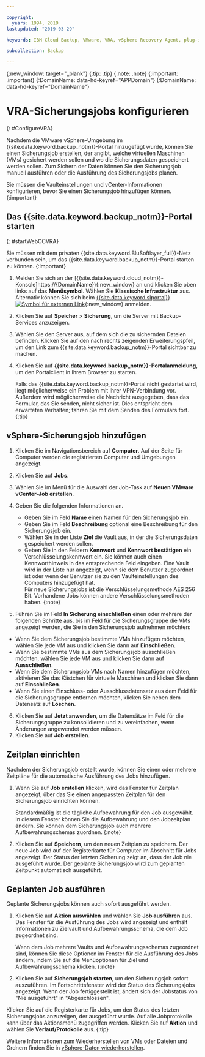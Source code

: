 ```yaml
---

copyright:
  years: 1994, 2019
lastupdated: "2019-03-29"

keywords: IBM Cloud Backup, VMware, VRA, vSphere Recovery Agent, plug-in, plugin, EVault, Carbonite, vSphere

subcollection: Backup

---
```

{:new_window: target="_blank"}
{:tip: .tip}
{:note: .note}
{:important: .important}
{:DomainName: data-hd-keyref="APPDomain"}
{:DomainName: data-hd-keyref="DomainName"}

# VRA-Sicherungsjobs konfigurieren 
{: #ConfigureVRA}
 
Nachdem die VMware vSphere-Umgebung im {{site.data.keyword.backup_notm}}-Portal hinzugefügt wurde, können Sie einen Sicherungsjob erstellen, der angibt, welche virtuellen Maschinen (VMs) gesichert werden sollen und wo die Sicherungsdaten gespeichert werden sollen. Zum Sichern der Daten können Sie den Sicherungsjob manuell ausführen oder die Ausführung des Sicherungsjobs planen.  

Sie müssen die Vaulteinstellungen und vCenter-Informationen konfigurieren, bevor Sie einen Sicherungsjob hinzufügen können.
{:important}

## Das {{site.data.keyword.backup_notm}}-Portal starten
{: #startWebCCVRA}

Sie müssen mit dem privaten {{site.data.keyword.BluSoftlayer_full}}-Netz verbunden sein, um das {{site.data.keyword.backup_notm}}-Portal starten zu können.
{:important}

1. Melden Sie sich an der [{{site.data.keyword.cloud_notm}}-Konsole]https://{DomainName}){:new_window} an und klicken Sie oben links auf das **Menüsymbol**. Wählen Sie **Klassische Infrastruktur** aus.<br/>
   Alternativ können Sie sich beim [{{site.data.keyword.slportal}} ![Symbol für externen Link](../../icons/launch-glyph.svg "Symbol für externen Link")](https://control.softlayer.com/){:new_window} anmelden. 
2. Klicken Sie auf **Speicher** > **Sicherung**, um die Server mit Backup-Services anzuzeigen.
3. Wählen Sie den Server aus, auf dem sich die zu sichernden Dateien befinden. Klicken Sie auf den nach rechts zeigenden Erweiterungspfeil, um den Link zum {{site.data.keyword.backup_notm}}-Portal sichtbar zu machen.
4. Klicken Sie auf **{{site.data.keyword.backup_notm}}-Portalanmeldung**, um den Portalclient in Ihrem Browser zu starten.

   Falls das {{site.data.keyword.backup_notm}}-Portal nicht gestartet wird, liegt möglicherweise ein Problem mit Ihrer VPN-Verbindung vor. Außerdem wird möglicherweise die Nachricht ausgegeben, dass das Formular, das Sie senden, nicht sicher ist. Dies entspricht dem erwarteten Verhalten; fahren Sie mit dem Senden des Formulars fort.
   {:tip}

## vSphere-Sicherungsjob hinzufügen

1. Klicken Sie im Navigationsbereich auf **Computer**. Auf der Seite für Computer werden die registrierten Computer und Umgebungen angezeigt.  
2. Klicken Sie auf **Jobs**.  
3. Wählen Sie im Menü für die Auswahl der Job-Task auf **Neuen VMware vCenter-Job erstellen**.  
4. Geben Sie die folgenden Informationen an. 
   * Geben Sie im Feld **Name** einen Namen für den Sicherungsjob ein.  
   * Geben Sie im Feld **Beschreibung** optional eine Beschreibung für den Sicherungsjob ein.  
   * Wählen Sie in der Liste **Ziel** die Vault aus, in der die Sicherungsdaten gespeichert werden sollen. 
   * Geben Sie in den Feldern **Kennwort** und **Kennwort bestätigen** ein Verschlüsselungskennwort ein. Sie können auch einen Kennworthinweis in das entsprechende Feld eingeben.
   Eine Vault wird in der Liste nur angezeigt, wenn sie dem Benutzer zugeordnet ist oder wenn der Benutzer sie zu den Vaulteinstellungen des Computers hinzugefügt hat. <br/> 
   Für neue Sicherungsjobs ist die Verschlüsselungsmethode AES 256 Bit. Vorhandene Jobs können andere Verschlüsselungsmethoden haben.
   {:note}

5.	Führen Sie im Feld **In Sicherung einschließen** einen oder mehrere der folgenden Schritte aus, bis im Feld für die Sicherungsgruppe die VMs angezeigt werden, die Sie in den Sicherungsjob aufnehmen möchten: 

   * Wenn Sie dem Sicherungsjob bestimmte VMs hinzufügen möchten, wählen Sie jede VM aus und klicken Sie dann auf **Einschließen**. 
   * Wenn Sie bestimmte VMs aus dem Sicherungsjob ausschließen möchten, wählen Sie jede VM aus und klicken Sie dann auf **Ausschließen**. 
   * Wenn Sie dem Sicherungsjob VMs nach Namen hinzufügen möchten, aktivieren Sie das Kästchen für virtuelle Maschinen und klicken Sie dann auf **Einschließen**. 
   * Wenn Sie einen Einschluss- oder Ausschlussdatensatz aus dem Feld für die Sicherungsgruppe entfernen möchten, klicken Sie neben dem Datensatz auf **Löschen**.  

6. Klicken Sie auf **Jetzt anwenden**, um die Datensätze im Feld für die Sicherungsgruppe zu konsolidieren und zu vereinfachen, wenn Änderungen angewendet werden müssen. 
7. Klicken Sie auf **Job erstellen**. 
 
## Zeitplan einrichten

Nachdem der Sicherungsjob erstellt wurde, können Sie einen oder mehrere Zeitpläne für die automatische Ausführung des Jobs hinzufügen.  

1. Wenn Sie auf **Job erstellen** klicken, wird das Fenster für Zeitplan angezeigt, über das Sie einen angepassten Zeitplan für den Sicherungsjob einrichten können. 

   Standardmäßig ist die tägliche Aufbewahrung für den Job ausgewählt. In diesem Fenster können Sie die Aufbewahrung und den Jobzeitplan ändern. Sie können dem Sicherungsjob auch mehrere Aufbewahrungschemas zuordnen.
   {:note}
2. Klicken Sie auf **Speichern**, um den neuen Zeitplan zu speichern. Der neue Job wird auf der Registerkarte für Computer im Abschnitt für Jobs angezeigt. Der Status der letzten Sicherung zeigt an, dass der Job nie ausgeführt wurde. Der geplante Sicherungsjob wird zum geplanten Zeitpunkt automatisch ausgeführt.  

## Geplanten Job ausführen

Geplante Sicherungsjobs können auch sofort ausgeführt werden.  

1. Klicken Sie auf **Aktion auswählen** und wählen Sie **Job ausführen** aus. Das Fenster für die Ausführung des Jobs wird angezeigt und enthält Informationen zu Zielvault und Aufbewahrungsschema, die dem Job zugeordnet sind. 

   Wenn dem Job mehrere Vaults und Aufbewahrungsschemas zugeordnet sind, können Sie diese Optionen im Fenster für die Ausführung des Jobs ändern, indem Sie auf die Menüoptionen für Ziel und Aufbewahrungsschema klicken.
   {:note}
2. Klicken Sie auf **Sicherungsjob starten**, um den Sicherungsjob sofort auszuführen. Im Fortschrittsfenster wird der Status des Sicherungsjobs angezeigt. Wenn der Job fertiggestellt ist, ändert sich der Jobstatus von "Nie ausgeführt" in "Abgeschlossen".  
 
Klicken Sie auf die Registerkarte für Jobs, um den Status des letzten Sicherungsjobs anzuzeigen, der ausgeführt wurde. Auf alle Jobprotokolle kann über das Aktionsmenü zugegriffen werden. Klicken Sie auf **Aktion** und wählen Sie **Verlauf/Protokolle** aus.
{:tip}

Weitere Informationen zum Wiederherstellen von VMs oder Dateien und Ordnern finden Sie in [vSphere-Daten wiederherstellen](/docs/infrastructure/Backup?topic=Backup-VRARestore#VRARestore). 
